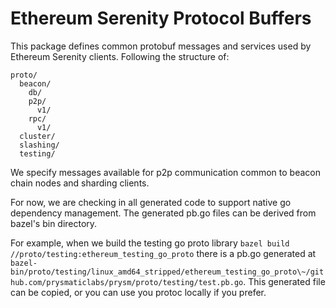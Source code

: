 # Ethereum Serenity Protocol Buffers

This package defines common protobuf messages and services used by Ethereum Serenity clients. Following the structure of:

```
proto/
  beacon/
    db/
    p2p/
      v1/
    rpc/
      v1/
  cluster/
  slashing/
  testing/
```

We specify messages available for p2p communication common to beacon chain nodes and sharding clients.

For now, we are checking in all generated code to support native go dependency
management. The generated pb.go files can be derived from bazel's bin
directory.

For example, when we build the testing go proto library
`bazel build //proto/testing:ethereum_testing_go_proto` there is a pb.go
generated at
`bazel-bin/proto/testing/linux_amd64_stripped/ethereum_testing_go_proto\~/github.com/prysmaticlabs/prysm/proto/testing/test.pb.go`.
This generated file can be copied, or you can use you protoc locally if you
prefer.
